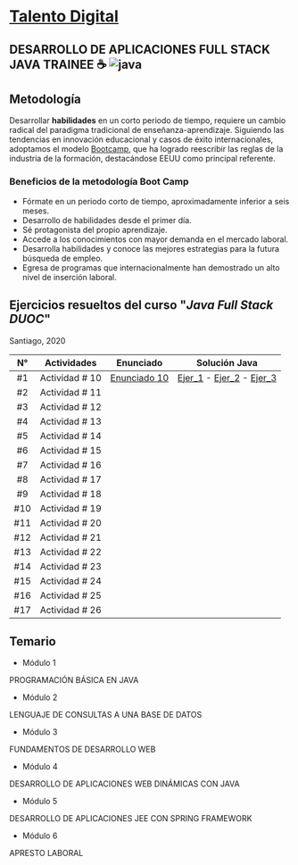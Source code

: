 # [Talento Digital][talento]
## DESARROLLO DE APLICACIONES FULL STACK JAVA TRAINEE :coffee: ![java](https://icon-icons.com/icons2/2415/PNG/64/java_original_wordmark_logo_icon_146459.png)

[Bootcamp]: https://bootcampai.medium.com/qu%C3%A9-es-un-modelo-de-entrenamiento-tipo-boot-camp-f5f4851742ce
## Metodología 
[talento]: https://talentodigitalparachile.cl/

Desarrollar **habilidades** en un corto periodo de tiempo, requiere un cambio radical del paradigma tradicional de enseñanza-aprendizaje.
Siguiendo las tendencias en innovación educacional y casos de éxito internacionales,
adoptamos el modelo [Bootcamp], que ha logrado reescribir las reglas de la industria de la formación, destacándose EEUU como principal referente.

### Beneficios de la metodología Boot Camp
* Fórmate en un periodo corto de tiempo, aproximadamente inferior a seis meses.
* Desarrollo de habilidades desde el primer día.
* Sé protagonista del propio aprendizaje.
* Accede a los conocimientos con mayor demanda en el mercado laboral.
* Desarrolla habilidades y conoce las mejores estrategias para la futura búsqueda de empleo.
* Egresa de programas que internacionalmente han demostrado un alto nivel de inserción laboral.

## Ejercicios **resueltos** del curso "_Java Full Stack DUOC_"
Santiago, 2020

[E_10]: https://github.com/criswxart/Java-Solutions/blob/master/Actividad%2010%20Ejercicios/Actividad%2010.pdf
[acti10_ejer1]: https://github.com/criswxart/Java-Solutions/blob/master/Actividad%2010%20Ejercicios/Ejercicio_01/src/actidad_10/Ejercicio_01.java
[acti10_ejer2]: https://github.com/criswxart/Java-Solutions/blob/master/Actividad%2010%20Ejercicios/Ejercicio_02/src/actividad_10/Ejercicio_02.java
[acti10_ejer3]: https://github.com/criswxart/Java-Solutions/blob/master/Actividad%2010%20Ejercicios/Ejercicio_03/src/actividad_10/Ejercicio_03.java








|  N°  |  Actividades        | Enunciado              | Solución Java                                                             |
| :---:| :---------------:   | :--------------------: | :-------------:                                                           |
| #1   | Actividad # 10      | [Enunciado 10][ E_10]  | [Ejer_1][acti10_ejer1] - [Ejer_2][acti10_ejer2] - [Ejer_3][acti10_ejer3]  |
| #2   | Actividad # 11      |                        |                                                                           |
| #3   | Actividad # 12      |                        |                                                                           |
| #4   | Actividad # 13      |                        |                                                                           |
| #5   | Actividad # 14      |                        |                                                                           |
| #6   | Actividad # 15      |                        |                                                                           |
| #7   | Actividad # 16      |                        |               |
| #8   | Actividad # 17      |                        |               |
| #9   | Actividad # 18      |                        |               |
| #10   | Actividad # 19     |                        |               |
| #11   | Actividad # 20     |                        |               |
| #12   | Actividad # 21     |                        |               |
| #13   | Actividad # 22     |                        |               |
| #14   | Actividad # 23     |                        |               |
| #15   | Actividad # 24     |                        |               |
| #16   | Actividad # 25     |                        |               |
| #17   | Actividad # 26     |                        |               |


## Temario

* Módulo 1

 PROGRAMACIÓN BÁSICA EN JAVA

* Módulo 2

 LENGUAJE DE CONSULTAS A UNA BASE DE DATOS

* Módulo 3

 FUNDAMENTOS DE DESARROLLO WEB
 
 * Módulo 4

 DESARROLLO DE APLICACIONES WEB DINÁMICAS CON JAVA
 
  * Módulo 5

 DESARROLLO DE APLICACIONES JEE CON SPRING FRAMEWORK
 
   * Módulo 6

 APRESTO LABORAL




